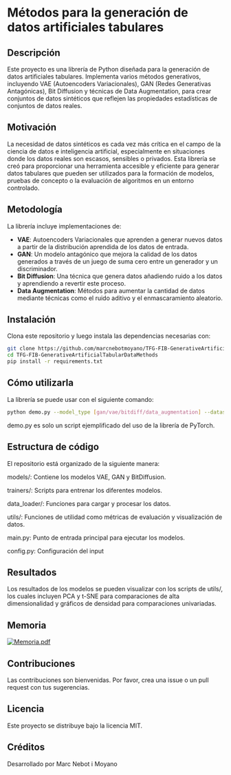 # Métodos para la generación de datos artificiales tabulares

## Descripción
Este proyecto es una librería de Python diseñada para la generación de datos artificiales tabulares. Implementa varios métodos generativos, incluyendo VAE (Autoencoders Variacionales), GAN (Redes Generativas Antagónicas), Bit Diffusion y técnicas de Data Augmentation, para crear conjuntos de datos sintéticos que reflejen las propiedades estadísticas de conjuntos de datos reales.

## Motivación
La necesidad de datos sintéticos es cada vez más crítica en el campo de la ciencia de datos e inteligencia artificial, especialmente en situaciones donde los datos reales son escasos, sensibles o privados. Esta librería se creó para proporcionar una herramienta accesible y eficiente para generar datos tabulares que pueden ser utilizados para la formación de modelos, pruebas de concepto o la evaluación de algoritmos en un entorno controlado.

## Metodología
La librería incluye implementaciones de:
- **VAE**: Autoencoders Variacionales que aprenden a generar nuevos datos a partir de la distribución aprendida de los datos de entrada.
- **GAN**: Un modelo antagónico que mejora la calidad de los datos generados a través de un juego de suma cero entre un generador y un discriminador.
- **Bit Diffusion**: Una técnica que genera datos añadiendo ruido a los datos y aprendiendo a revertir este proceso.
- **Data Augmentation**: Métodos para aumentar la cantidad de datos mediante técnicas como el ruido aditivo y el enmascaramiento aleatorio.

## Instalación
Clona este repositorio y luego instala las dependencias necesarias con:

```bash
git clone https://github.com/marcnebotmoyano/TFG-FIB-GenerativeArtificialTabularDataMethods
cd TFG-FIB-GenerativeArtificialTabularDataMethods
pip install -r requirements.txt
```

## Cómo utilizarla
La librería se puede usar con el siguiente comando:

```bash
python demo.py --model_type [gan/vae/bitdiff/data_augmentation] --dataset_path ./path/to/your/dataset.csv
```

demo.py es solo un script ejemplificado del uso de la librería de PyTorch.

## Estructura de código
El repositorio está organizado de la siguiente manera:

models/: Contiene los modelos VAE, GAN y BitDiffusion.

trainers/: Scripts para entrenar los diferentes modelos.

data_loader/: Funciones para cargar y procesar los datos.

utils/: Funciones de utilidad como métricas de evaluación y visualización de datos.

main.py: Punto de entrada principal para ejecutar los modelos.

config.py: Configuración del input

## Resultados
Los resultados de los modelos se pueden visualizar con los scripts de utils/, los cuales incluyen PCA y t-SNE para comparaciones de alta dimensionalidad y gráficos de densidad para comparaciones univariadas.

## Memoria
[![Memoria.pdf](https://github.com/marcnebotmoyano/TFG-FIB-GenerativeArtificialTabularDataMethods/assets/81305683/eb580bfa-f81d-47f8-8d28-bf0ffa648d02)](https://github.com/marcnebotmoyano/TFG-FIB-GenerativeArtificialTabularDataMethods/blob/main/Generative%20Artificial%20Tabular%20Data%20Methods%20-%20Marc%20Nebot%20i%20Moyano.pdf)

## Contribuciones
Las contribuciones son bienvenidas. Por favor, crea una issue o un pull request con tus sugerencias.

## Licencia
Este proyecto se distribuye bajo la licencia MIT.

## Créditos
Desarrollado por Marc Nebot i Moyano
